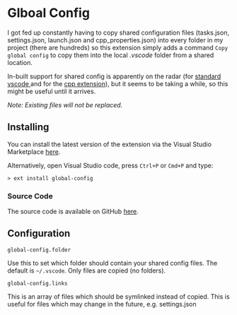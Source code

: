 # Glboal Config

I got fed up constantly having to copy shared configuration files (tasks.json, settings.json, launch.json and cpp_properties.json) into every folder in my project (there are hundreds) so this extension simply adds a command `Copy global config` to copy them into the local *.vscode* folder from a shared location.

In-built support for shared config is apparently on the radar (for [standard vscode ](https://github.com/Microsoft/vscode/issues/1435) and for the [cpp extension](https://github.com/Microsoft/vscode-cpptools/issues/996)), but it seems to be taking a while, so this might be useful until it arrives.

_Note: Existing files will not be replaced._

## Installing

You can install the latest version of the extension via the Visual Studio Marketplace [here](https://marketplace.visualstudio.com/items?itemName=Gruntfuggly.global-config).

Alternatively, open Visual Studio code, press `Ctrl+P` or `Cmd+P` and type:

    > ext install global-config

### Source Code

The source code is available on GitHub [here](https://github.com/Gruntfuggly/global-config).

## Configuration

`global-config.folder`

Use this to set which folder should contain your shared config files. The default is `~/.vscode`. Only files are copied (no folders).

`global-config.links`

This is an array of files which should be symlinked instead of copied. This is useful for files which may change in the future, e.g. settings.json
